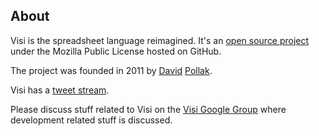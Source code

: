 ## About 

Visi is the spreadsheet language reimagined. It's an
[open source project](https://github.com/visi-lang) under the Mozilla Public License
hosted on GitHub.

The project was founded in 2011 by [David](http://blog.goodstuff.im)
[Pollak](https://twitter.com/dpp).

Visi has a [tweet stream](https://twitter.com/visi_lang).

Please discuss stuff related to Visi on the 
[Visi Google Group](https://groups.google.com/forum/?fromgroups#!forum/visi-lang) where development related stuff is discussed.

[title: About]: /
[order: 20]: /
